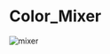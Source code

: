 # Color_Mixer

![mixer](https://user-images.githubusercontent.com/92230521/214626962-ba28bcbb-4e40-4332-81f4-5ceccaba19f4.png)
